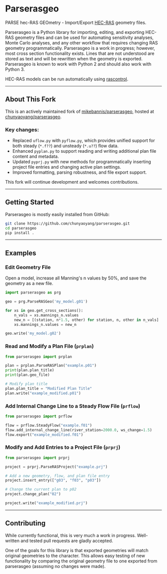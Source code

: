 
# Parserasgeo

PARSE hec-RAS GEOmetry - Import/Export [HEC-RAS](https://www.hec.usace.army.mil/software/hec-ras/) geometry files. 

Parserasgeo is a Python library for importing, editing, and exporting HEC-RAS geometry files and can be used for automating sensitivity analyses, Monte Carlo analyses, and any other workflow that requires changing RAS geometry programmatically. Parserasgeo is a work in progress; however, most cross section functionality exists. Lines that are not understood are stored as text and will be rewritten when the geometry is exported. Parserasgeo is known to work with Python 2 and should also work with Python 3.

HEC-RAS models can be run automatically using [rascontrol](https://github.com/mikebannis/rascontrol).

---

## About This Fork

This is an actively maintained fork of [mikebannis/parserasgeo](https://github.com/mikebannis/parserasgeo), hosted at [chunyaoyang/parserasgeo](https://github.com/chunyaoyang/parserasgeo).

### Key changes:
- Replaced `uflow.py` with `pyflow.py`, which provides unified support for both steady (`*.f??`) and unsteady (`*.u??`) flow data.
- Enhanced `pyplan.py` to support reading and writing additional plan file content and metadata.
- Updated `pyprj.py` with new methods for programmatically inserting project file entries and changing active plan settings.
- Improved formatting, parsing robustness, and file export support.

This fork will continue development and welcomes contributions.

---

## Getting Started

Parserasgeo is mostly easily installed from GitHub:

```bash
git clone https://github.com/chunyaoyang/parserasgeo.git
cd parserasgeo
pip install .
```

---

## Examples

### Edit Geometry File

Open a model, increase all Manning's n values by 50%, and save the geometry as a new file.

```python
import parserasgeo as prg

geo = prg.ParseRASGeo('my_model.g01')

for xs in geo.get_cross_sections():
    n_vals = xs.mannings_n.values 
    new_n = [(station, n*1.5, other) for station, n, other in n_vals]
    xs.mannings_n.values = new_n

geo.write('my_model.g02')
```

### Read and Modify a Plan File (`prplan`)

```python
from parserasgeo import prplan

plan = prplan.ParseRASPlan("example.p01")
print(plan.plan_title)
print(plan.geo_file)

# Modify plan title
plan.plan_title = "Modified Plan Title"
plan.write("example_modified.p01")
```

### Add Internal Change Line to a Steady Flow File (`prflow`)

```python
from parserasgeo import prflow

flow = prflow.SteadyFlow("example.f01")
flow.add_internal_change_line(river_station=2000.0, ws_change=1.5)
flow.export("example_modified.f01")
```

### Modify and Add Entries to a Project File (`prprj`)

```python
from parserasgeo import prprj

project = prprj.ParseRASProject("example.prj")

# Add a new geometry, flow, and plan file entry
project.insert_entry(["g03", "f03", "p03"])

# Change the current plan to p02
project.change_plan("02")

project.write("example_modified.prj")
```

---

## Contributing

While currently functional, this is very much a work in progress. Well-written and tested pull requests are gladly accepted.

One of the goals for this library is that exported geometries will match original geometries to the character. This allows easy testing of new functionality by comparing the original geometry file to one exported from parserasgeo (assuming no changes were made).
